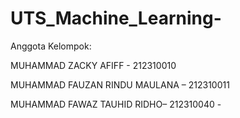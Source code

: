 # UTS_Machine_Learning-
Anggota Kelompok:

MUHAMMAD ZACKY AFIFF - 212310010  

MUHAMMAD FAUZAN RINDU MAULANA  – 212310011 

MUHAMMAD FAWAZ TAUHID RIDHO– 212310040 -

